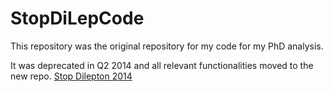 # StopDiLepCode
This repository was the original repository for my code for my PhD analysis.

It was deprecated in Q2 2014 and all relevant functionalities moved to the new repo.
[Stop Dilepton 2014](https://github.com/bcalvert/StopDiLepton2014)
